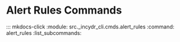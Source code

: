 # Alert Rules Commands

::: mkdocs-click
    :module: src._incydr_cli.cmds.alert_rules
    :command: alert_rules
    :list_subcommands:
